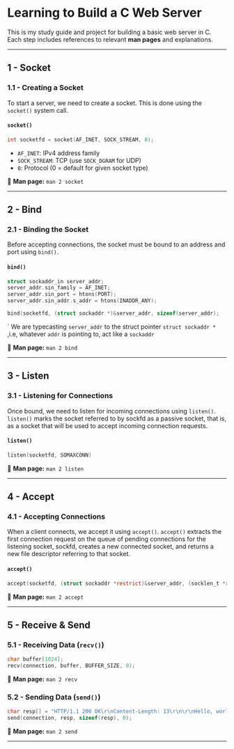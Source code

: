 # Learning to Build a C Web Server

This is my study guide and project for building a basic web server in C.  
Each step includes references to relevant **man pages** and explanations.

---

## 1 - Socket

### 1.1 - Creating a Socket

To start a server, we need to create a socket. This is done using the `socket()` system call.

#### `socket()`

```c
int socketfd = socket(AF_INET, SOCK_STREAM, 0);
```

- `AF_INET`: IPv4 address family
- `SOCK_STREAM`: TCP (use `SOCK_DGRAM` for UDP)
- `0`: Protocol (0 = default for given socket type)

📖 **Man page:** `man 2 socket`

---

## 2 - Bind

### 2.1 - Binding the Socket

Before accepting connections, the socket must be bound to an address and port using `bind()`.

#### `bind()`

```c
struct sockaddr_in server_addr;
server_addr.sin_family = AF_INET;
server_addr.sin_port = htons(PORT);
server_addr.sin_addr.s_addr = htons(INADDR_ANY);

bind(socketfd, (struct sockaddr *)&server_addr, sizeof(server_addr);
```

´
We are typecasting `server_addr` to the struct pointer `struct sockaddr *` ,i.e, whatever `addr` is pointing to, act like a `sockaddr`

📖 **Man page:** `man 2 bind`

---

## 3 - Listen

### 3.1 - Listening for Connections

Once bound, we need to listen for incoming connections using `listen()`.
`listen()` marks the socket referred to by sockfd as a passive socket, that is, as a socket that will be used to accept incoming connection requests.

#### `listen()`

```c
listen(socketfd, SOMAXCONN)
```

📖 **Man page:** `man 2 listen`

---

## 4 - Accept

### 4.1 - Accepting Connections

When a client connects, we accept it using `accept()`.
`accept()` extracts the first connection request on the queue of pending connections for the listening socket, sockfd, creates a new connected socket, and returns a new file descriptor referring to that socket.

#### `accept()`

```c
accept(socketfd, (struct sockaddr *restrict)&server_addr, (socklen_t *restrict)&server_addrlen)
```

📖 **Man page:** `man 2 accept`

---

## 5 - Receive & Send

### 5.1 - Receiving Data (`recv()`)

```c
char buffer[1024];
recv(connection, buffer, BUFFER_SIZE, 0);
```

📖 **Man page:** `man 2 recv`

### 5.2 - Sending Data (`send()`)

```c
char resp[] = "HTTP/1.1 200 OK\r\nContent-Length: 13\r\n\r\nHello, world!";
send(connection, resp, sizeof(resp), 0);
```

📖 **Man page:** `man 2 send`

---
